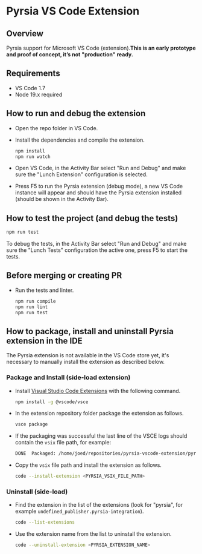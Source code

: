 # Pyrsia VS Code Extension

## Overview

Pyrsia support for Microsoft VS Code (extension).**This is an early prototype and proof of concept, it’s not "production" ready.**

## Requirements

- VS Code 1.7
- Node 19.x required

## How to run and debug the extension

- Open the repo folder in VS Code.
- Install the dependencies and compile the extension.

    ```sh
    npm install
    npm run watch
    ```

- Open VS Code, in the Activity Bar select "Run and Debug" and make sure the "Lunch Extension" configuration is selected.
- Press F5 to run the Pyrsia extension (debug mode), a new VS Code instance will appear and should have the Pyrsia extension installed (should be shown in the Activity Bar).

## How to test the project (and debug the tests)

```sh
npm run test
```

To debug the tests, in the Activity Bar select "Run and Debug" and make sure the "Lunch Tests" configuration the active one, press F5 to start the tests.

## Before merging or creating PR

- Run the tests and linter.

    ```sh
    npm run compile
    npm run lint
    npm run test
    ```

## How to package, install and uninstall Pyrsia extension in the IDE

The Pyrsia extension is not available in the VS Code store yet, it's necessary to manually install the extension as described below.

### Package and Install (side-load extension)

- Install [Visual Studio Code Extensions](https://code.visualstudio.com/api/working-with-extensions/publishing-extension#vsce) with the following command.

    ```sh
    npm install -g @vscode/vsce
    ```

- In the extension repository folder package the extension as follows.

    ```sh
    vsce package
    ```

- If the packaging was successful the last line of the VSCE logs should contain the `vsix` file path, for example:

    ```sh
    DONE  Packaged: /home/joed/repositories/pyrsia-vscode-extension/pyrsia-integration-0.0.1.vsix (960 files, 2.2MB)
    ```

- Copy the `vsix` file path and install the extension as follows.

    ```sh
    code --install-extension <PYRSIA_VSIX_FILE_PATH>
    ```

### Uninstall (side-load)

- Find the extension in the list of the extensions (look for "pyrsia", for example `undefined_publisher.pyrsia-integration`).

    ```sh
    code --list-extensions
    ```

- Use the extension name from the list to uninstall the extension.

    ```sh
    code --uninstall-extension <PYRSIA_EXTENSION_NAME>
    ```
